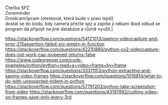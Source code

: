 Čtečka SPZ <br>
Zoneminder <br>
Droidcam/ipcam (otestovat, která bude v praxi lepší) <br>
dostat se do bodu, kdy camera přečte spz a zapíše jí někam (bod odkud se program dá připojit na jiné databáze a různě využít.)



https://stackoverflow.com/questions/54121013/opencv-videocapture-and-error-215assertion-failed-src-empty-in-function
https://stackoverflow.com/questions/42210880/python-cv2-videocapture-does-not-work-cap-isopened-returns-false
https://www.codegrepper.com/code-examples/python/python+read+a+video+frame+by+frame
https://stackoverflow.com/questions/33311153/python-extracting-and-saving-video-frames
https://stackoverflow.com/questions/1016814/what-to-do-with-unexpected-indent-in-python
https://stackoverflow.com/questions/57791203/python-take-screenshot-from-video
https://stackoverflow.com/questions/43197892/cutting-video-on-frames-save-only-every-3rd



